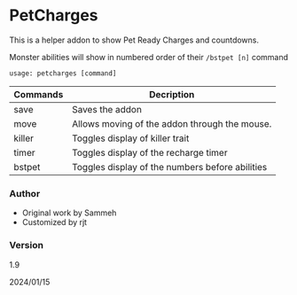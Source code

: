 # PetCharges

This is a helper addon to show Pet Ready Charges and countdowns.

Monster abilities will show in numbered order of their `/bstpet [n]` command

`usage: petcharges [command]`

| Commands | Decription |
| --- | --- |
| save | Saves the addon
| move | Allows moving of the addon through the mouse. |
| killer | Toggles display of killer trait |
| timer | Toggles display of the recharge timer |
| bstpet | Toggles display of the numbers before abilities |

### Author
* Original work by Sammeh
* Customized by rjt

### Version
1.9

2024/01/15


